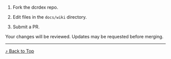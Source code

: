 <a id="top"/>


1. Fork the dcrdex repo.

2. Edit files in the `docs/wiki` directory.

3. Submit a PR.

Your changes will be reviewed. Updates may be requested before merging.

---

[⤴ Back to Top](#top)